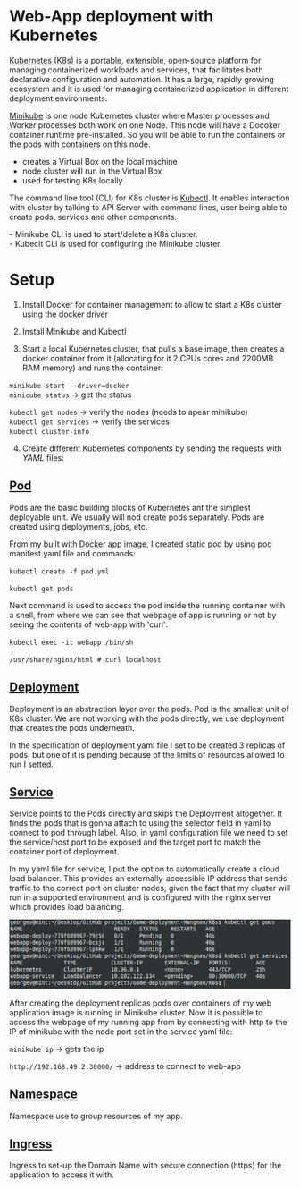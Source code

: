 # Web-App deployment with Kubernetes

[Kubernetes (K8s)](https://kubernetes.io/) is a portable, extensible, open-source platform for managing containerized workloads and services, that facilitates both declarative configuration and automation. It has a large, rapidly growing ecosystem and it is used for managing containerized application in different deployment environments.

[Minikube](https://minikube.sigs.k8s.io/docs/start/) is one node Kubernetes cluster where Master processes and Worker processes both work on one Node. This node will have a Docoker container runtime pre-installed. So you will be able to run the containers or the pods with containers on this node.

- creates a Virtual Box on the local machine
- node cluster will run in the Virtual Box
- used for testing K8s locally

The command line tool (CLI) for K8s cluster is [Kubectl](https://kubernetes.io/docs/tasks/tools/#kubectl). It enables interaction with cluster by talking to API Server with command lines, user being able to create pods, services and other components.

\- Minikube CLI is used to start/delete a K8s cluster.</br>
\- Kubeclt CLI is used for configuring the Minikube cluster.

# Setup

1. Install Docker for container management to allow to start a K8s cluster using the docker driver

2. Install Minikube and Kubectl

3. Start a local Kubernetes cluster, that pulls a base image, then creates a docker container from it (allocating for it 2 CPUs cores and 2200MB RAM memory) and runs the container:

`minikube start --driver=docker` </br>
`minicube status` -> get the status </br>

`kubectl get nodes` -> verify the nodes (needs to apear minikube) </br>
`kubectl get services` -> verify the services </br>
`kubectl cluster-info`

4. Create different Kubernetes components by sending the requests with _YAML_ files:

## [Pod](/K8s/pod.yml)

Pods are the basic building blocks of Kubernetes ant the simplest deployable unit. We usually will nod create pods separately. Pods are created using  deployments, jobs, etc.

From my built with Docker app image, I created static pod by using pod manifest yaml file and commands:

`kubectl create -f pod.yml `

`kubectl get pods`

Next command is used to access the pod inside the running container with a shell, from where we can see that webpage of app is running or not by seeing the contents of web-app with 'curl':

`kubectl exec -it webapp /bin/sh`

`/usr/share/nginx/html # curl localhost`

## [Deployment](/K8s/deployment.yml)

Deployment is an abstraction layer over the pods. Pod is the smallest unit of K8s cluster. We are not working with the pods directly, we use deployment that creates the pods underneath.

In the specification of deployment yaml file I set to be created 3 replicas of pods, but one of it is pending because of the limits of resources allowed to run I setted.

## [Service](/K8s/service.yml)

Service points to the Pods directly and skips the Deployment altogether. It finds the pods that is gonna attach to using the selector field in yaml to connect to pod through label. Also, in yaml configuration file we need to set the service/host port to be exposed and the target port to match the container port of deployment.

In my yaml file for service, I put the option to automatically create a cloud load balancer. This provides an externally-accessible IP address that sends traffic to the correct port on cluster nodes, given the fact that my cluster will run in a supported environment and is configured with the nginx server which provides load balancing.

![Kubectl show pods & services](/K8s/kubectl_get.png)

After creating the deployment replicas pods over containers of my web application image is running in Minikube cluster. Now it is possible to access the webpage of my running app from by connecting with http to the IP of minikube with the node port set in the service yaml file:

`minikube ip` -> gets the ip

`http://192.168.49.2:30000/` -> address to connect to web-app

## [Namespace](/K8s/namespace.yml)

Namespace use to group resources of my app.

## [Ingress](/K8s/ingress.yml)

Ingress to set-up the Domain Name with secure connection (https) for the application to access it with.

